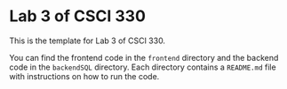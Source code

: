 # Lab 3 of CSCI 330

This is the template for Lab 3 of CSCI 330.

You can find the frontend code in the `frontend` directory and the backend code in the `backendSQL` directory. Each directory contains a `README.md` file with instructions on how to run the code.